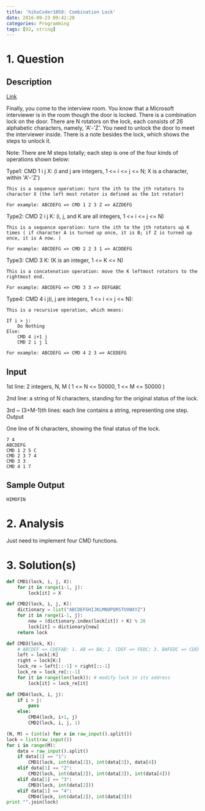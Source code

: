 ```yaml
---
title: 'hihoCoder1058: Combination Lock'
date: 2016-09-23 09:42:28
categories: Programming
tags: [OJ, string]
---
```


# 1. Question

## Description
[Link](http://hihocoder.com/problemset/problem/1058?sid=877039)

Finally, you come to the interview room. You know that a Microsoft interviewer is in the room though the door is locked. There is a combination lock on the door. There are N rotators on the lock, each consists of 26 alphabetic characters, namely, 'A'-'Z'. You need to unlock the door to meet the interviewer inside. There is a note besides the lock, which shows the steps to unlock it.

Note: There are M steps totally; each step is one of the four kinds of operations shown below:

Type1: CMD 1 i j X: (i and j are integers, 1 <= i <= j <= N; X is a character, within 'A'-'Z')

    This is a sequence operation: turn the ith to the jth rotators to character X (the left most rotator is defined as the 1st rotator)

    For example: ABCDEFG => CMD 1 2 3 Z => AZZDEFG

Type2: CMD 2 i j K: (i, j, and K are all integers, 1 <= i <= j <= N)

    This is a sequence operation: turn the ith to the jth rotators up K times ( if character A is turned up once, it is B; if Z is turned up once, it is A now. )

    For example: ABCDEFG => CMD 2 2 3 1 => ACDDEFG

Type3: CMD 3 K: (K is an integer, 1 <= K <= N)

    This is a concatenation operation: move the K leftmost rotators to the rightmost end.

    For example: ABCDEFG => CMD 3 3 => DEFGABC

Type4: CMD 4 i j(i, j are integers, 1 <= i <= j <= N):

    This is a recursive operation, which means:

    If i > j:
    	Do Nothing
    Else:
    	CMD 4 i+1 j
    	CMD 2 i j 1

    For example: ABCDEFG => CMD 4 2 3 => ACEDEFG

## Input

1st line:  2 integers, N, M ( 1 <= N <= 50000, 1 <= M <= 50000 )

2nd line: a string of N characters, standing for the original status of the lock.

3rd ~ (3+M-1)th lines: each line contains a string, representing one step.
Output

One line of N characters, showing the final status of the lock.


    7 4
    ABCDEFG
    CMD 1 2 5 C
    CMD 2 3 7 4
    CMD 3 3
    CMD 4 1 7

## Sample Output

    HIMOFIN


# 2. Analysis
Just need to implement four CMD functions.
# 3. Solution(s)
```python
def CMD1(lock, i, j, X):
    for it in range(i-1, j):
        lock[it] = X

def CMD2(lock, i, j, K):
    dictionary = list("ABCDEFGHIJKLMNOPQRSTUVWXYZ")
    for it in range(i-1, j):
        new = (dictionary.index(lock[it]) + K) % 26
        lock[it] = dictionary[new]
    return lock

def CMD3(lock, K):
    # ABCDEF => CDEFAB: 1. AB => BA; 2. CDEF => FEDC; 3. BAFEDC => CDEFAB
    left = lock[:K]
    right = lock[K:]
    lock_re = left[::-1] + right[::-1]
    lock_re = lock_re[::-1]
    for it in range(len(lock)): # modify lock in its address
        lock[it] = lock_re[it]

def CMD4(lock, i, j):
    if i > j:
        pass
    else:
        CMD4(lock, i+1, j)
        CMD2(lock, i, j, 1)

(N, M) = (int(x) for x in raw_input().split())
lock = list(raw_input())
for i in range(M):
    data = raw_input().split()
    if data[1] == "1":
        CMD1(lock, int(data[2]), int(data[3]), data[4])
    elif data[1] == "2":
        CMD2(lock, int(data[2]), int(data[3]), int(data[4]))
    elif data[1] == "3":
        CMD3(lock, int(data[2]))
    elif data[1] == "4":
        CMD4(lock, int(data[2]), int(data[3]))
print "".join(lock)


```
